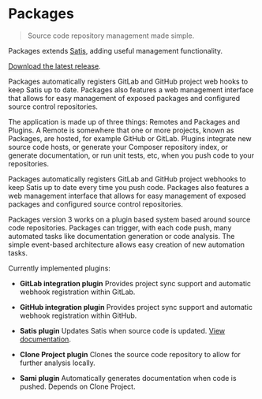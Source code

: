 # Packages

> Source code repository management made simple.

Packages extends [Satis](https://github.com/composer/satis), adding useful management functionality.

[Download the latest release](https://github.com/terramar-labs/packages/releases/latest).

Packages automatically registers GitLab and GitHub project web hooks to keep Satis up to date. Packages also
features a web management interface that allows for easy management of exposed packages and configured source 
control repositories.

The application is made up of three things: Remotes and Packages and Plugins. A Remote is somewhere that one or more projects, 
known as Packages, are hosted, for example GitHub or GitLab. Plugins integrate new source code hosts, or generate your Composer repository index, or generate documentation, or run unit tests, etc, when you push code to your repositories.

Packages automatically registers GitLab and GitHub project webhooks to keep Satis up to date every time you push code. Packages also features a web management interface that allows for easy management of exposed packages and configured source control repositories.

Packages version 3 works on a plugin based system based around source code repositories. Packages can trigger, with each code push, many automated tasks like documentation generation or code  analysis. The simple event-based architecture allows easy creation of new automation tasks.

Currently implemented plugins:

* **GitLab integration plugin**
  Provides project sync support and automatic webhook registration within GitLab.

* **GitHub integration plugin**
  Provides project sync support and automatic webhook registration within GitHub.

* **Satis plugin**
  Updates Satis when source code is updated. [View documentation](managing-packages/satis-configuration.md).

* **Clone Project plugin**
  Clones the source code repository to allow for further analysis locally.

* **Sami plugin**
  Automatically generates documentation when code is pushed. Depends on Clone Project.
